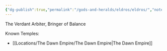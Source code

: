 ```yaml
---
{"dg-publish":true,"permalink":"/gods-and-heralds/eldros/eldros/","noteIcon":"","created":"2024-03-18T00:02:52.152+00:00","updated":"2024-12-17T21:06:53.565+00:00"}
---
```


The Verdant Arbiter, Bringer of Balance

Known Temples:
- [[Locations/The Dawn Empire/The Dawn Empire\|The Dawn Empire]]
